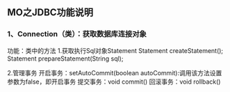 ## MO之JDBC功能说明
### 1、Connection（类）：获取数据库连接对象
  功能：类中的方法
  1.获取执行Sql对象Statement
    Statement createStatement();
    Statement prepareStatement(String sql);

  2.管理事务
    开启事务：setAutoCommit(boolean autoCommit):调用该方法设置参数为false，即开启事务
    提交事务：void commit()
    回滚事务：void rollback()
